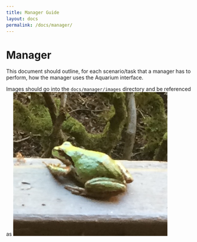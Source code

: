 ```yaml
---
title: Manager Guide
layout: docs
permalink: /docs/manager/
---
```

# Manager

This document should outline, for each scenario/task that a manager has to perform, how the manager uses the Aquarium interface.

Images should go into the `docs/manager/images` directory and be referenced as
![The Aquarium manager View](images/manager_tab.jpg "The manager tab")